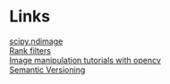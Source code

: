 # Links
[scipy.ndimage](http://docs.scipy.org/doc/scipy-0.16.1/reference/ndimage.html)<br>
[Rank filters](http://scikit-image.org/docs/dev/auto_examples/applications/plot_rank_filters.html)<br>
[Image manipulation tutorials with opencv](http://opencv-python-tutroals.readthedocs.io/en/latest/index.html)<br>
[Semantic Versioning](http://semver.org/)
